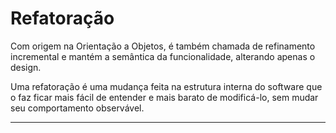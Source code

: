 # Refatoração

Com origem na Orientação a Objetos, é também chamada de refinamento incremental e mantém a semântica da funcionalidade, alterando apenas o design.

Uma refatoração é uma mudança feita na estrutura interna do software que o faz ficar mais fácil de entender e mais barato de modificá-lo, sem mudar seu comportamento observável.

---
